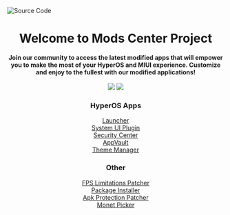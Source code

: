 ![Source Code](https://github.com/Mods-Center/.github/assets/83476983/24045f75-02d1-419c-8134-0579b0df976e)
<h1 align="center">Welcome to Mods Center Project</h1>

<div align="center">
  <strong>Join our community to access the latest modified apps that will empower you to make the most of your HyperOS and MIUI experience. Customize and enjoy to the fullest with our modified applications!</strong>
  <br/><br/>
  <a href="https://t.me/kashis_cringey_stuffs"><img src="https://img.shields.io/badge/telegram-channel-blue?style=for-the-badge&logo=telegram&logoColor=white"/></a>
  <a href="https://t.me/amogus_discussion"><img src="https://img.shields.io/badge/telegram-discuss-blue?style=for-the-badge&logo=telegram&logoColor=white"/></a>
</div>

<h3 align="center">HyperOS Apps</h3>
<div align="center">
  <a href="https://github.com/Mods-Center/HyperOS-Launcher">Launcher</a>
  <br/>
  <a href="https://github.com/Mods-Center/HyperOS-Plugin">System UI Plugin</a>
  <br/>
  <a href="https://github.com/Mods-Center/HyperOS-Security-Center">Security Center</a>
  <br/>
  <a href="https://github.com/Mods-Center/HyperOS-App-Vault">AppVault</a>
  <br/>
  <a href="https://github.com/Mods-Center/HyperOS-Theme-Manager">Theme Manager</a>
  <br/>
</div>

<h3 align="center">Other</h3>
<div align="center">
  <a href="https://github.com/Mods-Center/FPS-Limitation-Patcher">FPS Limitations Patcher</a>
  <br/>
  <a href="https://github.com/Mods-Center/Package-Installer">Package Installer</a>
  <br/>
  <a href="https://github.com/Mods-Center/Apk-Protection-Patch">Apk Protection Patcher</a>
  <br/>
  <a href="https://github.com/Mods-Center/Monet-Picker">Monet Picker</a>
  <br/>
</div>
